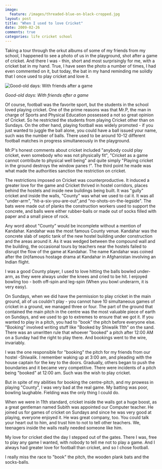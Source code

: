 ```yaml
---
image:
  feature: /images/threaded-blue-on-black-cropped.jpg
layout: post
title: "When I used to love Cricket"
date: 2009-02-26
comments: true
categories: life cricket school
---
```

Taking a tour through the orkut albums of some of my friends from my school, I happened to see a photo of us in the playground, shot after a game of cricket. And there I was - thin, short and most surprisingly for me, with a cricket bat in my hand. True, I have seen the photo a number of times, I had even commented on it, but today, the bat in my hand reminding me solidly that I once used to play cricket and love it.

![Good-old days: With friends after a game](https://lh5.googleusercontent.com/-hWsuR3VWy9I/SabRvGVCWSI/AAAAAAAAAyc/oSjcdEsGsmE/s673/ckt.JPG)

*Good-old days: With friends after a game*

Of course, football was the favorite sport, but the students in the school loved playing cricket. One of the prime reasons was that Mr.P, the man in charge of Sports and Physical Education possessed a not so great opinion of Cricket. So he restricted the students from playing Cricket other than on Sundays. On the other hand, playing football was widely promoted - if you just wanted to juggle the ball alone, you could have a ball issued your name, such was the number of balls. There used to be around 10-12 different football matches in progress simultaneously in the playground.

Mr.P's honest comments about cricket included "anybody could play cricket, even somebody who was not physically fit", "Cricket as a game cannot contribute to physical well being" and quite simply "Playing cricket in the ground destroys the window panes !". The third point he made was what made the authorities sanction the restriction on cricket.

The restrictions imposed on Cricket was counterproductive. It induced a greater love for the game and Cricket thrived in hostel corridors, places behind the hostels and inside new buildings being built. It was "gully" cricket and inside the walls, "County" was what we used to cal it. It was all "under-arm", "hit-a-six-you-are-out",and "no-shots-on-the-legside". The bats were made out of planks the construction workers used to support the concrete, and balls were either rubber-balls or made out of socks filled with paper and a small piece of rock.

Any word about "County" would be incomplete without a mention of Kandahar. Kandahar was the most famous County venue. Kandahar was the concrete slab of septic tank of the new hostel building under construction and the areas around it. As it was wedged between the compound wall and the building, the occasional tours by teachers near the hostels failed to disrupt the flow of the game at Kandahar. The name Kandahar was coined after the (in)famous hostage drama at Kandahar in Afghanistan involving an Indian flight.

I was a good County player, I used to love hitting the balls bowled under-arm, as they were always under the knees and cried to be hit. I enjoyed bowling too - both off-spin and leg-spin (When you bowl underarm, it is very easy).

On Sundays, when we did have the permission to play cricket in the main ground, all of us couldn't play - you cannot have 10 simultaneous games of cricket in a ground, we managed three or four. The part of the ground that contained the main pitch in the centre was the most valuable piece of earth on Sundays, and we used to go to extremes to ensure that we got it. If you wanted to play in a pitch, you had to "book" the pitch before everyone else. "Booking" involved writing stuff like "Booked by Shiwalik 11th" on the sand. There was an unwritten rule that whoever "booked" a pitch after 12:00 AM on a Sunday had the right to play there. And bookings went to the wire, invariably.

I was the one responsible for "booking" the pitch for my friends from our hostel -Shiwalik. I remember waking up at 3:00 am, and pleading with the house captain for the key to the doors. Gradually, others began to push the boundaries and it became very competitive. There were incidents of a pitch being "booked" at 12:00 am. Such was the wish to play cricket.

But in spite of my abilities for booking the centre-pitch, and my prowess in playing "County", I was very bad at the real game. My batting was poor, bowling laughable. Fielding was the only thing I could do.

When we were in 11th standard, cricket inside the walls got a huge boost, as a great gentleman named Subith was appointed our Computer teacher. He joined us for games of cricket on Sundays and since he was very good at playing, everyone enjoyed it. He was great company, too. You could talk your heart out to him, and trust him to not to tell other teachers. We, teenagers inside the walls really needed someone like him.

My love for cricket died the day I stepped out of the gates. There I was, free to play any game I wanted, with nobody to tell me not to play a game. And I always had greater love for football than cricket, and so I chose football.

I really miss the race to "book" the pitch, the wooden plank bats and the socks-balls.

